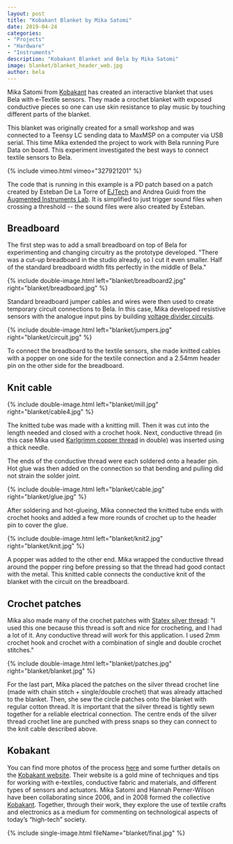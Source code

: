 ```yaml
---
layout: post
title: "Kobakant Blanket by Mika Satomi"
date: 2019-04-24
categories:
- "Projects"
- "Hardware"
- "Instruments"
description: "Kobakant Blanket and Bela by Mika Satomi"
image: blanket/blanket_header_web.jpg
author: bela
---
```


Mika Satomi from [Kobakant](https://www.kobakant.at/?page_id=475) has created an interactive blanket that uses Bela with e-Textile sensors. They made a crochet blanket with exposed conductive pieces so one can use skin resistance to play music by touching different parts of the blanket.

This blanket was originally created for a small workshop and was connected to a Teensy LC sending data to MaxMSP on a computer via USB serial. This time Mika extended the project to work with Bela running Pure Data on board. This experiment investigated the best ways to connect textile sensors to Bela.

{% include vimeo.html vimeo="327921201" %}

The code that is running in this example is a PD patch based on a patch created by Esteban De La Torre of [EJTech](http://ejtechnology.net/) and Andrea Guidi from the [Augmented Instruments Lab](http://instrumentslab.org/people/). It is simplified to just trigger sound files when crossing a threshold -- the sound files were also created by Esteban.

## Breadboard

The first step was to add a small breadboard on top of Bela for experimenting and changing circuitry as the prototype developed. "There was a cut-up breadboard in the studio already, so I cut it even smaller. Half of the standard breadboard width fits perfectly in the middle of Bela."

{% include double-image.html left="blanket/breadboard2.jpg" right="blanket/breadboard.jpg" %}

Standard breadboard jumper cables and wires were then used to create temporary circuit connections to Bela. In this case, Mika developed resistive sensors with the analogue input pins by building [voltage divider circuits](https://en.wikipedia.org/wiki/Voltage_divider).

{% include double-image.html left="blanket/jumpers.jpg" right="blanket/circuit.jpg" %}

To connect the breadboard to the textile sensors, she made knitted cables with a popper on one side for the textile connection and a 2.54mm header pin on the other side for the breadboard.

## Knit cable

{% include double-image.html left="blanket/mill.jpg" right="blanket/cable4.jpg" %}

The knitted tube was made with a knitting mill. Then it was cut into the length needed and closed with a crochet hook. Next, conductive thread (in this case Mika used [Karlgrimm copper thread](https://www.kobakant.at/DIY/?p=379) in double) was inserted using a thick needle.

The ends of the conductive thread were each soldered onto a header pin. Hot glue was then added on the connection so that bending and pulling did not strain the solder joint.

{% include double-image.html left="blanket/cable.jpg" right="blanket/glue.jpg" %}

After soldering and hot-glueing, Mika connected the knitted tube ends with crochet hooks and added a few more rounds of crochet up to the header pin to cover the glue.

{% include double-image.html left="blanket/knit2.jpg" right="blanket/knit.jpg" %}

A popper was added to the other end. Mika wrapped the conductive thread around the popper ring before pressing so that the thread had good contact with the metal. This knitted cable connects the conductive knit of the blanket with the circuit on the breadboard.

## Crochet patches

Mika also made many of the crochet patches with [Statex silver thread](https://www.statex.de/en/): "I used this one because this thread is soft and nice for crocheting, and I had a lot of it. Any conductive thread will work for this application. I used 2mm crochet hook and crochet with a combination of single and double crochet stitches."

{% include double-image.html left="blanket/patches.jpg" right="blanket/blanket.jpg" %}

For the last part, Mika placed the patches on the silver thread crochet line (made with chain stitch + single/double crochet) that was already attached to the blanket. Then, she sew the circle patches onto the blanket with regular cotton thread. It is important that the silver thread is tightly sewn together for a reliable electrical connection. The centre ends of the silver thread crochet line are punched with press snaps so they can connect to the knit cable described above.

## Kobakant

You can find more photos of the process [here](https://www.flickr.com/photos/14412219@N04/albums/72157704235026542) and some further details on the [Kobakant website](https://www.kobakant.at/DIY/?p=7575). Their website is a gold mine of techniques and tips for working with e-textiles, conductive fabric and materials, and different types of sensors and actuators. Mika Satomi and Hannah Perner-Wilson have been collaborating since 2006, and in 2008 formed the collective [Kobakant](https://www.kobakant.at/). Together, through their work, they explore the use of textile crafts and electronics as a medium for commenting on technological aspects of today’s “high-tech” society.

{% include single-image.html fileName="blanket/final.jpg" %}
